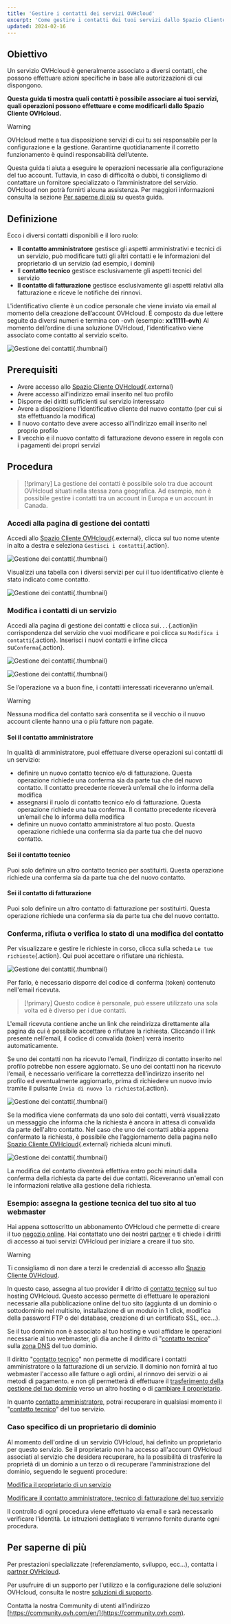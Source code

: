 ```yaml
---
title: 'Gestire i contatti dei servizi OVHcloud'
excerpt: 'Come gestire i contatti dei tuoi servizi dallo Spazio Cliente OVHcloud'
updated: 2024-02-16
---
```


## Obiettivo

Un servizio OVHcloud è generalmente associato a diversi contatti,  che possono effettuare azioni specifiche in base alle autorizzazioni di cui dispongono. 

**Questa guida ti mostra quali contatti è possibile associare ai tuoi servizi, quali operazioni possono effettuare e come modificarli dallo Spazio Cliente OVHcloud.**

> [!warning]
>
> OVHcloud mette a tua disposizione servizi di cui tu sei responsabile per la configurazione e la gestione. Garantirne quotidianamente il corretto funzionamento è quindi responsabilità dell’utente.
>
> Questa guida ti aiuta a eseguire le operazioni necessarie alla configurazione del tuo account. Tuttavia, in caso di difficoltà o dubbi, ti consigliamo di contattare un fornitore specializzato o l’amministratore del servizio. OVHcloud non potrà fornirti alcuna assistenza. Per maggiori informazioni consulta la sezione [Per saperne di più](managing_contacts_#gofurther.) su questa guida.
>

## Definizione

Ecco i diversi contatti disponibili e il loro ruolo:

- **Il contatto amministratore** gestisce gli aspetti amministrativi e tecnici di un servizio, può modificare tutti gli altri contatti e le informazioni del proprietario di un servizio (ad esempio, i domini) 
- Il **contatto tecnico** gestisce esclusivamente gli aspetti tecnici del servizio
- **Il contatto di fatturazione** gestisce esclusivamente gli aspetti relativi alla fatturazione e riceve le notifiche dei rinnovi. 

L'identificativo cliente è un codice personale che viene inviato via email al momento della creazione dell’account OVHcloud. È composto da due lettere seguite da diversi numeri e termina con -ovh (esempio: **xx11111-ovh**) Al momento dell’ordine di una soluzione OVHcloud, l’identificativo viene associato come contatto al servizio scelto.

![Gestione dei contatti](managing_contacts_scheme.png){.thumbnail}

## Prerequisiti

- Avere accesso allo [Spazio Cliente OVHcloud](https://www.ovh.com/auth/?action=gotomanager&from=https://www.ovh.it/&ovhSubsidiary=it){.external}
- Avere accesso all'indirizzo email inserito nel tuo profilo
- Disporre dei diritti sufficienti sul servizio interessato
- Avere a disposizione l’identificativo cliente del nuovo contatto (per cui si sta effettuando la modifica)
- Il nuovo contatto deve avere accesso all'indirizzo email inserito nel proprio profilo
- Il vecchio e il nuovo contatto di fatturazione devono essere in regola con i pagamenti dei propri servizi

## Procedura

> [!primary]
> La gestione dei contatti è possibile solo tra due account OVHcloud situati nella stessa zona geografica.
> Ad esempio, non è possibile gestire i contatti tra un account in Europa e un account in Canada.

### Accedi alla pagina di gestione dei contatti <a name="gestion_des_contacts"></a>

Accedi allo [Spazio Cliente OVHcloud](https://www.ovh.com/auth/?action=gotomanager&from=https://www.ovh.it/&ovhSubsidiary=it){.external}, clicca sul tuo nome utente in alto a destra e seleziona `Gestisci i contatti`{.action}.

![Gestione dei contatti](hubcontacts.png){.thumbnail}

Visualizzi una tabella con i diversi servizi per cui il tuo identificativo cliente è stato indicato come contatto.

![Gestione dei contatti](managing_contacts_02.png){.thumbnail}

### Modifica i contatti di un servizio

Accedi alla pagina di gestione dei contatti e clicca sui`...`{.action}in corrispondenza del servizio che vuoi modificare e poi clicca su `Modifica i contatti`{.action}. Inserisci i nuovi contatti e infine clicca su`Conferma`{.action}.

![Gestione dei contatti](managing_contacts_03.png){.thumbnail}

![Gestione dei contatti](managing_contacts_04.png){.thumbnail}

Se l’operazione va a buon fine, i contatti interessati riceveranno un’email. 

> [!warning]
>
> Nessuna modifica del contatto sarà consentita se il vecchio o il nuovo account cliente hanno una o più fatture non pagate.
>

#### Sei il contatto amministratore <a name="administrateur"></a>

In qualità di amministratore, puoi effettuare diverse operazioni sui contatti di un servizio:

- definire un nuovo contatto tecnico e/o di fatturazione. Questa operazione richiede una conferma sia da parte tua che del nuovo contatto. Il contatto precedente riceverà un’email che lo informa della modifica
- assegnarsi il ruolo di contatto tecnico e/o di fatturazione. Questa operazione richiede una tua conferma. Il contatto precedente riceverà un’email che lo informa della modifica 
- definire un nuovo contatto amministratore al tuo posto. Questa operazione richiede una conferma sia da parte tua che del nuovo contatto. 

#### Sei il contatto tecnico <a name="technique"></a>

Puoi solo definire un altro contatto tecnico per sostituirti. Questa operazione richiede una conferma sia da parte tua che del nuovo contatto.

#### Sei il contatto di fatturazione

Puoi solo definire un altro contatto di fatturazione per sostituirti. Questa operazione richiede una conferma sia da parte tua che del nuovo contatto.

### Conferma, rifiuta o verifica lo stato di una modifica del contatto

Per visualizzare e gestire le richieste in corso, clicca sulla scheda `Le tue richieste`{.action}. Qui puoi accettare o rifiutare una richiesta.

![Gestione dei contatti](managing_contacts_05.png){.thumbnail}

Per farlo, è necessario disporre del codice di conferma (token) contenuto nell'email ricevuta.

> [!primary]
> Questo codice è personale, può essere utilizzato una sola volta ed è diverso per i due contatti.
>

L'email ricevuta contiene anche un link che reindirizza direttamente alla pagina da cui è possibile accettare o rifiutare la richiesta. Cliccando il link presente nell’email, il codice di convalida (token) verrà inserito automaticamente.

Se uno dei contatti non ha ricevuto l'email, l'indirizzo di contatto inserito nel profilo potrebbe non essere aggiornato. Se uno dei contatti non ha ricevuto l’email, è necessario verificare la correttezza dell’indirizzo inserito nel profilo ed eventualmente aggiornarlo, prima di richiedere un nuovo invio tramite il pulsante `Invia di nuovo la richiesta`{.action}. 

![Gestione dei contatti](managing_contacts_06.png){.thumbnail}

Se la modifica viene confermata da uno solo dei contatti, verrà visualizzato un messaggio che informa che la richiesta è ancora in attesa di convalida da parte dell'altro contatto. Nel caso che uno dei contatti abbia appena confermato la richiesta, è possibile che l’aggiornamento della pagina nello [Spazio Cliente OVHcloud](https://www.ovh.com/auth/?action=gotomanager&from=https://www.ovh.it/&ovhSubsidiary=it){.external} richieda alcuni minuti.

![Gestione dei contatti](managing_contacts_007.png){.thumbnail}

La modifica del contatto diventerà effettiva entro pochi minuti dalla conferma della richiesta da parte dei due contatti. Riceveranno un'email con le informazioni relative alla gestione della richiesta.

### Esempio: assegna la gestione tecnica del tuo sito al tuo webmaster

Hai appena sottoscritto un abbonamento OVHcloud che permette di creare il tuo [negozio online](https://www.ovhcloud.com/it/web-hosting/ecommerce-website/). Hai contattato uno dei nostri [partner](https://partner.ovhcloud.com/it/directory/) e ti chiede i diritti di accesso ai tuoi servizi OVHcloud per iniziare a creare il tuo sito.

> [!warning]
>
> Ti consigliamo di non dare a terzi le credenziali di accesso allo [Spazio Cliente OVHcloud](https://www.ovh.com/auth/?action=gotomanager&from=https://www.ovh.it/&ovhSubsidiary=it).
>

In questo caso, assegna al tuo provider il diritto di [contatto tecnico](#gestion_des_contacts.) sul tuo hosting OVHcloud. Questo accesso permette di effettuare le operazioni necessarie alla pubblicazione online del tuo sito (aggiunta di un dominio o sottodominio nel multisito, installazione di un modulo in 1 click, modifica della password FTP o del database, creazione di un certificato SSL, ecc...).

Se il tuo dominio non è associato al tuo hosting e vuoi affidare le operazioni necessarie al tuo webmaster, gli dia anche il diritto di "[contatto tecnico](#gestion_des_contacts.)" sulla [zona DNS](dns_zone_edit1.) del tuo dominio.

Il diritto "[contatto tecnico](#gestion_des_contacts.)" non permette di modificare i contatti amministratore o la fatturazione di un servizio. Il dominio non fornirà al tuo webmaster l'accesso alle fatture o agli ordini, al rinnovo dei servizi o ai metodi di pagamento. e non gli permetterà di effettuare il [trasferimento della gestione del tuo dominio](transfer_outgoing_domain1.) verso un altro hosting o di [cambiare il proprietario](trade_domain1.).

In quanto [contatto amministratore](#administrateur.), potrai recuperare in qualsiasi momento il "[contatto tecnico](#technique.)" del tuo servizio.

### Caso specifico di un proprietario di dominio

Al momento dell'ordine di un servizio OVHcloud, hai definito un proprietario per questo servizio. Se il proprietario non ha accesso all'account OVHcloud associati al servizio che desidera recuperare, ha la possibilità di trasferire la proprietà di un dominio a un terzo o di recuperare l'amministrazione del dominio, seguendo le seguenti procedure:

[Modifica il proprietario di un servizio](https://www.ovh.com/cgi-bin/it/procedure/procedureChangeOwner.cgi)

[Modificare il contatto amministratore, tecnico di fatturazione del tuo servizio](https://www.ovh.com/fr/cgi-bin/it/procedure/procedureChangeContacts.cgi)

Il controllo di ogni procedura viene effettuato via email e sarà necessario verificare l'identità. Le istruzioni dettagliate ti verranno fornite durante ogni procedura.

## Per saperne di più

Per prestazioni specializzate (referenziamento, sviluppo, ecc...), contatta i [partner OVHcloud](https://partner.ovhcloud.com/it/directory/).

Per usufruire di un supporto per l'utilizzo e la configurazione delle soluzioni OVHcloud, consulta le nostre [soluzioni di supporto](https://www.ovhcloud.com/it/support-levels/).

Contatta la nostra Community di utenti all’indirizzo [https://community.ovh.com/en/](https://community.ovh.com).
